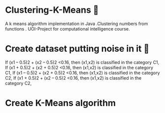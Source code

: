 # Clustering-K-Means :page_facing_up:
A k means algorithm implementation in Java .Clustering numbers from functions .
UOI-Project for computational intelligence course.

# Create dataset putting noise in it :file_folder:

If (x1 – 0.5)2 + (x2 – 0.5)2 <0.16, then (x1,x2) is classified in the category C1,
If (x1 + 0.5)2 + (x2 + 0.5)2 <0.16, then (x1,x2) is classified in the category C1,
If (x1 – 0.5)2 + (x2 + 0.5)2 <0.16, then (x1,x2) is classified in the category C2,
If (x1 + 0.5)2 + (x2 – 0.5)2 <0.16, then (x1,x2) is classified in the category C2,



# Create K-Means algorithm 
